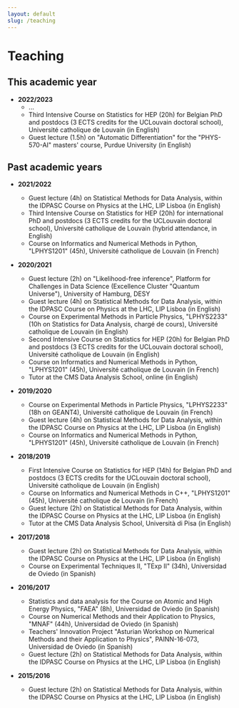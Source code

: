 ```yaml
---
layout: default
slug: /teaching
---
```


# Teaching

## This academic year

- **2022/2023** 
  - ...
  - Third Intensive Course on Statistics for HEP (20h) for Belgian PhD and postdocs (3 ECTS credits for the UCLouvain doctoral school),  Université catholique de Louvain (in English)
  - Guest lecture (1.5h) on "Automatic Differentiation" for the "PHYS-570-AI" masters' course, Purdue University (in English)

## Past academic years

- **2021/2022** 
  - Guest lecture (4h) on Statistical Methods for Data Analysis, within the IDPASC Course on Physics at the LHC, LIP Lisboa (in English)
  - Third Intensive Course on Statistics for HEP (20h) for international PhD and postdocs (3 ECTS credits for the UCLouvain doctoral school),  Université catholique de Louvain (hybrid attendance, in English)
  - Course on Informatics and Numerical Methods in Python, "LPHYS1201" (45h), Université catholique de Louvain (in French)
  
- **2020/2021**
  - Guest lecture (2h) on "Likelihood-free inference", Platform for Challenges in Data Science (Excellence Cluster "Quantum Universe"), University of Hamburg, DESY
  - Guest lecture (4h) on Statistical Methods for Data Analysis, within the IDPASC Course on Physics at the LHC, LIP Lisboa (in English)
  - Course on Experimental Methods in Particle Physics, "LPHYS2233" (10h on Statistics for Data Analysis, chargé de cours), Université catholique de Louvain (in English)
  - Second Intensive Course on Statistics for HEP (20h) for Belgian PhD and postdocs (3 ECTS credits for the UCLouvain doctoral school),  Université catholique de Louvain (in English)
  - Course on Informatics and Numerical Methods in Python, "LPHYS1201" (45h), Université catholique de Louvain (in French)
  - Tutor at the CMS Data Analysis School, online (in English)
  
- **2019/2020**
  - Course on Experimental Methods in Particle Physics, "LPHYS2233" (18h on GEANT4), Université catholique de Louvain (in French)
  - Guest lecture (4h) on Statistical Methods for Data Analysis, within the IDPASC Course on Physics at the LHC, LIP Lisboa (in English)
  - Course on Informatics and Numerical Methods in Python, "LPHYS1201" (45h), Université catholique de Louvain (in French)
  
- **2018/2019**
  - First Intensive Course on Statistics for HEP (14h) for Belgian PhD and postdocs (3 ECTS credits for the UCLouvain doctoral school),  Université catholique de Louvain (in English)
  - Course on Informatics and Numerical Methods in C++, "LPHYS1201" (45h), Université catholique de Louvain (in French)
  - Guest lecture (2h) on Statistical Methods for Data Analysis, within the IDPASC Course on Physics at the LHC, LIP Lisboa (in English)
  - Tutor at the CMS Data Analysis School, Università di Pisa (in English)

- **2017/2018**
  - Guest lecture (2h) on Statistical Methods for Data Analysis, within the IDPASC Course on Physics at the LHC, LIP Lisboa (in English)
  - Course on Experimental Techniques II, "TExp II" (34h), Universidad de Oviedo (in Spanish)
  
- **2016/2017**
  - Statistics and data analysis for the Course on Atomic and High Energy Physics, "FAEA" (8h), Universidad de Oviedo (in Spanish)
  - Course on Numerical Methods and their Application to Physics, "MNAF" (44h), Universidad de Oviedo (in Spanish)
  - Teachers' Innovation Project "Asturian Workshop on Numerical Methods and their Application to Physics", PAINN-16-073, Universidad de Oviedo (in Spanish)
  - Guest lecture (2h) on Statistical Methods for Data Analysis, within the IDPASC Course on Physics at the LHC, LIP Lisboa (in English)

- **2015/2016**
  - Guest lecture (2h) on Statistical Methods for Data Analysis, within the IDPASC Course on Physics at the LHC, LIP Lisboa (in English)